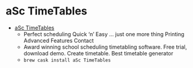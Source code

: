 # aSc TimeTables
- [aSc TimeTables](https://www.asctimetables.com/)
  -  Perfect scheduling Quick ‘n’ Easy … just one more thing Printing Advanced Features Contact
  - Award winning school scheduling timetabling software. Free trial, download demo. Create timetable. Best timetable generator
  - `brew cask install aSc TimeTables`
